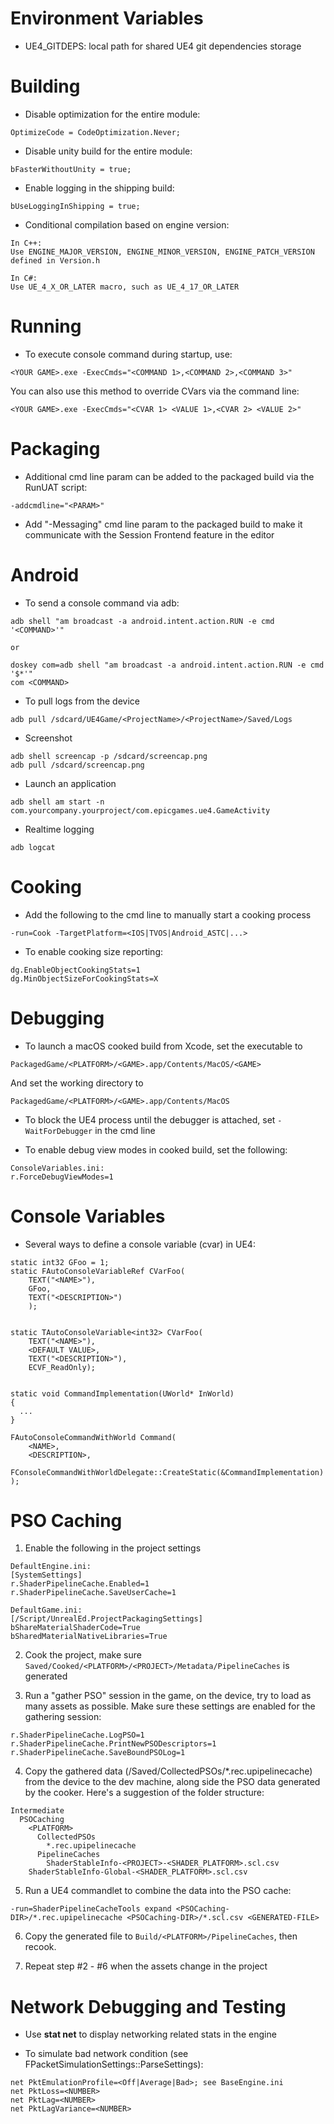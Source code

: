 # Environment Variables

- UE4_GITDEPS: local path for shared UE4 git dependencies storage

# Building

- Disable optimization for the entire module:
```
OptimizeCode = CodeOptimization.Never;
```

- Disable unity build for the entire module:
```
bFasterWithoutUnity = true;
```

- Enable logging in the shipping build:
```
bUseLoggingInShipping = true;
```

- Conditional compilation based on engine version:
```
In C++:
Use ENGINE_MAJOR_VERSION, ENGINE_MINOR_VERSION, ENGINE_PATCH_VERSION defined in Version.h

In C#:
Use UE_4_X_OR_LATER macro, such as UE_4_17_OR_LATER
```

# Running

- To execute console command during startup, use:
```
<YOUR GAME>.exe -ExecCmds="<COMMAND 1>,<COMMAND 2>,<COMMAND 3>"
```

You can also use this method to override CVars via the command line:
```
<YOUR GAME>.exe -ExecCmds="<CVAR 1> <VALUE 1>,<CVAR 2> <VALUE 2>"
```

# Packaging

- Additional cmd line param can be added to the packaged build via the RunUAT script:
```
-addcmdline="<PARAM>"
```

- Add "-Messaging" cmd line param to the packaged build to make it communicate with the Session Frontend feature in the editor

# Android

- To send a console command via adb:
```
adb shell "am broadcast -a android.intent.action.RUN -e cmd '<COMMAND>'"

or 

doskey com=adb shell "am broadcast -a android.intent.action.RUN -e cmd '$*'"
com <COMMAND>
```

- To pull logs from the device
```
adb pull /sdcard/UE4Game/<ProjectName>/<ProjectName>/Saved/Logs
```

- Screenshot
```
adb shell screencap -p /sdcard/screencap.png
adb pull /sdcard/screencap.png
```

- Launch an application
```
adb shell am start -n com.yourcompany.yourproject/com.epicgames.ue4.GameActivity
```

- Realtime logging
```
adb logcat
```

# Cooking

- Add the following to the cmd line to manually start a cooking process
```
-run=Cook -TargetPlatform=<IOS|TVOS|Android_ASTC|...>
```

- To enable cooking size reporting:
```
dg.EnableObjectCookingStats=1
dg.MinObjectSizeForCookingStats=X
```

# Debugging

- To launch a macOS cooked build from Xcode, set the executable to
```
PackagedGame/<PLATFORM>/<GAME>.app/Contents/MacOS/<GAME>
```
And set the working directory to
```
PackagedGame/<PLATFORM>/<GAME>.app/Contents/MacOS
```

- To block the UE4 process until the debugger is attached, set `-WaitForDebugger` in the cmd line

- To enable debug view modes in cooked build, set the following:
```
ConsoleVariables.ini:
r.ForceDebugViewModes=1
```

# Console Variables

- Several ways to define a console variable (cvar) in UE4:
```
static int32 GFoo = 1;
static FAutoConsoleVariableRef CVarFoo(
	TEXT("<NAME>"),
	GFoo,
	TEXT("<DESCRIPTION>")
	);


static TAutoConsoleVariable<int32> CVarFoo(
	TEXT("<NAME>"),
	<DEFAULT VALUE>,
	TEXT("<DESCRIPTION>"),
	ECVF_ReadOnly);
	
	
static void CommandImplementation(UWorld* InWorld)
{
  ...
}

FAutoConsoleCommandWithWorld Command(
	<NAME>,
	<DESCRIPTION>,
	FConsoleCommandWithWorldDelegate::CreateStatic(&CommandImplementation)
);	
```

# PSO Caching

1. Enable the following in the project settings
```
DefaultEngine.ini:
[SystemSettings]
r.ShaderPipelineCache.Enabled=1
r.ShaderPipelineCache.SaveUserCache=1

DefaultGame.ini:
[/Script/UnrealEd.ProjectPackagingSettings]
bShareMaterialShaderCode=True
bSharedMaterialNativeLibraries=True
```

2. Cook the project, make sure `Saved/Cooked/<PLATFORM>/<PROJECT>/Metadata/PipelineCaches` is generated

3. Run a "gather PSO" session in the game, on the device, try to load as many assets as possible. Make sure these settings are enabled for the gathering session:
```
r.ShaderPipelineCache.LogPSO=1
r.ShaderPipelineCache.PrintNewPSODescriptors=1
r.ShaderPipelineCache.SaveBoundPSOLog=1
```

4. Copy the gathered data (<PROJECT>/Saved/CollectedPSOs/*.rec.upipelinecache) from the device to the dev machine, along side the PSO data generated by the cooker. Here's a suggestion of the folder structure:

```
Intermediate
  PSOCaching
    <PLATFORM>
      CollectedPSOs
      	*.rec.upipelinecache
      PipelineCaches
      	ShaderStableInfo-<PROJECT>-<SHADER_PLATFORM>.scl.csv
	ShaderStableInfo-Global-<SHADER_PLATFORM>.scl.csv
```

5. Run a UE4 commandlet to combine the data into the PSO cache:
```
-run=ShaderPipelineCacheTools expand <PSOCaching-DIR>/*.rec.upipelinecache <PSOCaching-DIR>/*.scl.csv <GENERATED-FILE>
```

6. Copy the generated file to `Build/<PLATFORM>/PipelineCaches`, then recook.

7. Repeat step #2 - #6 when the assets change in the project

# Network Debugging and Testing

- Use **stat net** to display networking related stats in the engine

- To simulate bad network condition (see FPacketSimulationSettings::ParseSettings):
```
net PktEmulationProfile=<Off|Average|Bad>; see BaseEngine.ini
net PktLoss=<NUMBER>
net PktLag=<NUMBER>
net PktLagVariance=<NUMBER>
```
